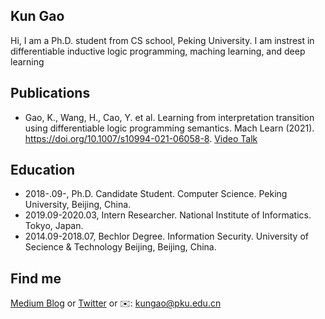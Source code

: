 ## Kun Gao

Hi, I am a Ph.D. student from CS school, Peking University. I am instrest in differentiable inductive logic programming, maching learning, and deep learning




## Publications

- Gao, K., Wang, H., Cao, Y. et al. Learning from interpretation transition using differentiable logic programming semantics. Mach Learn (2021). https://doi.org/10.1007/s10994-021-06058-8.  [Video Talk](https://www.youtube.com/watch?v=M_65WZBkLAQ&t=89s)

## Education

- 2018-.09-, Ph.D. Candidate Student. Computer Science. Peking University, Beijing, China. 
- 2019.09-2020.03, Intern Researcher. National Institute of Informatics. Tokyo, Japan.
- 2014.09-2018.07, Bechlor Degree. Information Security. University of Secience & Technology Beijing, Beijing, China. 

## Find me

[Medium Blog](https://kwinhoney.medium.com)  or [Twitter](https://twitter.com/kwin_gao) or ✉️: [kungao@pku.edu.cn](kungao@pku.edu.cn)

